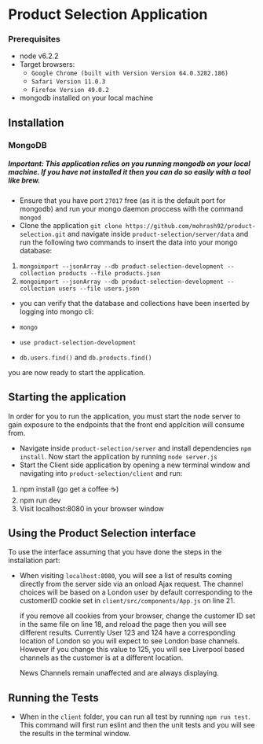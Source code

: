 # Product Selection Application

### Prerequisites 
- node v6.2.2
- Target browsers: 
  - `Google Chrome (built with Version Version 64.0.3282.186)`
  - `Safari Version 11.0.3 `
  - `Firefox Version 49.0.2`
- mongodb installed on your local machine 

## Installation
### MongoDB
##### Important: This application relies on you running mongodb on your local machine. If you have not installed it then you can do so easily with a tool like brew. 
- Ensure that you have port `27017` free (as it is the default port for mongodb) and run your mongo daemon proccess with the command `mongod`
- Clone the application `git clone https://github.com/mohrash92/product-selection.git` and navigate inside `product-selection/server/data` and run the following two commands to insert the data into your mongo database:

1) `mongoimport --jsonArray --db product-selection-development --collection products --file products.json`
2) `mongoimport --jsonArray --db product-selection-development --collection users --file users.json`

- you can verify that the database and collections have been inserted by logging into mongo cli:

- `mongo`
- `use product-selection-development`
- `db.users.find()` and `db.products.find()`

you are now ready to start the application. 

## Starting the application
In order for you to run the application, you must start the node server to gain exposure to the endpoints that the front end applcition will consume from.

- Navigate inside `product-selection/server` and install dependencies `npm install`. Now start the application by running `node server.js`
- Start the Client side application by opening a new terminal window and navigating into `product-selection/client` and run:
 1) npm install (go get a coffee :coffee:)
 2) npm run dev 
 3) Visit localhost:8080 in your browser window

## Using the Product Selection interface
To use the interface assuming that you have done the steps in the installation part:
 
- When visiting `localhost:8080`, you will see a list of results coming directly from the server side via an onload Ajax request. The channel choices will be based on a London user by default corresponding to the customerID cookie set in `client/src/components/App.js` on line 21.

  if you remove all cookies from your browser, change the customer ID set in the same file on line 18, and reload the page then you will see different results. Currently User 123 and 124 have a corresponding location of London so you will expect to see London base channels. However if you change this value to 125, you will see Liverpool based channels as the customer is at a different location.
   
   News Channels remain unaffected and are always displaying. 

## Running the Tests
- When in the `client` folder, you can run all test by running `npm run test`. This command will first run eslint and then the unit tests and you will see the results in the terminal window.